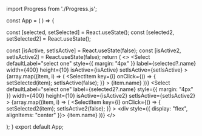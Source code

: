 import Progress from './Progress.js';

const App = ( ) => {

  const [selected, setSelected] = React.useState();
  const [selected2, setSelected2] = React.useState();

  const [isActive, setIsActive] = React.useState(false);
  const [isActive2, setIsActive2] = React.useState(false);
  return (
     <>
          <Select
            defaultLabel="select one"
            style={{ margin: "4px" }}
            label={selected?.name}
            width={400}
            height={10}
            isActive={isActive}
            setIsActive={setIsActive}
          >
            {array.map((item, i) => (
              <SelectItem
                key={i}
                onClick={() => {
                  setSelected(item);
                  setIsActive(false);
                }}
              >
                {item.name}
              </SelectItem>
            ))}
          </Select>
          <Select
            defaultLabel="select one"
            label={selected2?.name}
            style={{ margin: "4px" }}
            width={400}
            height={10}
            isActive={isActive2}
            setIsActive={setIsActive2}
          >
            {array.map((item, i) => (
              <SelectItem
                key={i}
                onClick={() => {
                  setSelected2(item);
                  setIsActive2(false);
                }}
              >
                <div style={{ display: "flex", alignItems: "center" }}>
                  {item.name}
                </div>
              </SelectItem>
            ))}
          </Select>
          </>

);
}
export default App;
